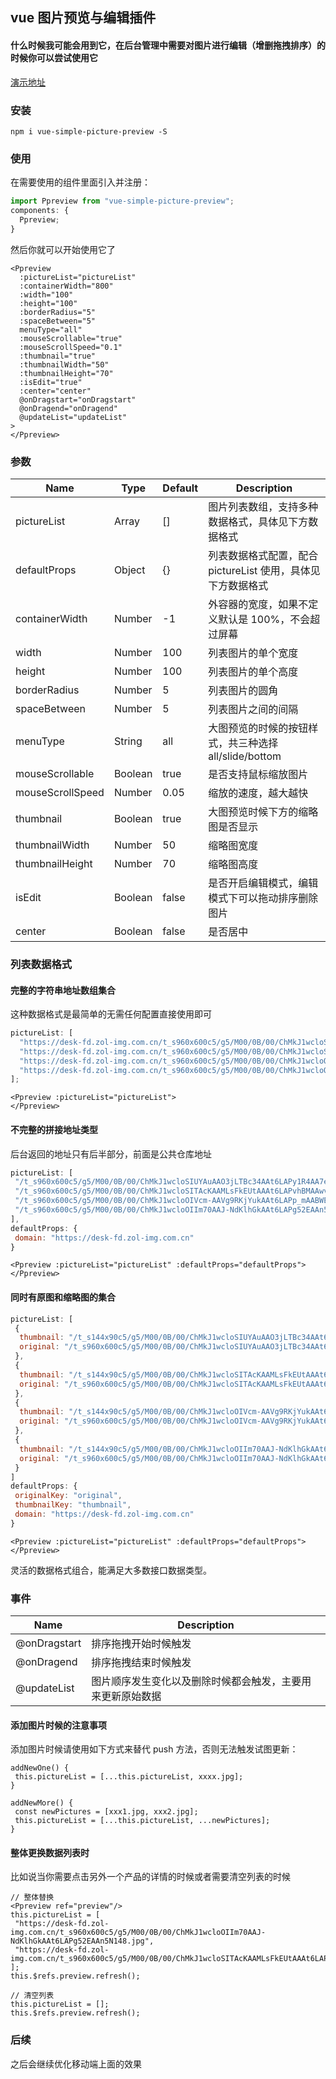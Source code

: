 ## vue 图片预览与编辑插件

#### 什么时候我可能会用到它，在后台管理中需要对图片进行编辑（增删拖拽排序）的时候你可以尝试使用它

[演示地址](https://heikaimu.github.io/picture-preview-example/dist/#/index/example)

### 安装

```
npm i vue-simple-picture-preview -S
```

### 使用

在需要使用的组件里面引入并注册：

```js
import Ppreview from "vue-simple-picture-preview";
components: {
  Ppreview;
}
```

然后你就可以开始使用它了

```vue
<Ppreview
  :pictureList="pictureList"
  :containerWidth="800"
  :width="100"
  :height="100"
  :borderRadius="5"
  :spaceBetween="5"
  menuType="all"
  :mouseScrollable="true"
  :mouseScrollSpeed="0.1"
  :thumbnail="true"
  :thumbnailWidth="50"
  :thumbnailHeight="70"
  :isEdit="true"
  :center="center"
  @onDragstart="onDragstart"
  @onDragend="onDragend"
  @updateList="updateList"
>
</Ppreview>
```

### 参数

| Name             | Type    | Default | Description                                                 |
| ---------------- | ------- | ------- | ----------------------------------------------------------- |
| pictureList      | Array   | []      | 图片列表数组，支持多种数据格式，具体见下方数据格式          |
| defaultProps     | Object  | {}      | 列表数据格式配置，配合 pictureList 使用，具体见下方数据格式 |
| containerWidth   | Number  | -1      | 外容器的宽度，如果不定义默认是 100%，不会超过屏幕           |
| width            | Number  | 100     | 列表图片的单个宽度                                          |
| height           | Number  | 100     | 列表图片的单个高度                                          |
| borderRadius     | Number  | 5       | 列表图片的圆角                                              |
| spaceBetween     | Number  | 5       | 列表图片之间的间隔                                          |
| menuType         | String  | all     | 大图预览的时候的按钮样式，共三种选择 all/slide/bottom       |
| mouseScrollable  | Boolean | true    | 是否支持鼠标缩放图片                                        |
| mouseScrollSpeed | Number  | 0.05    | 缩放的速度，越大越快                                        |
| thumbnail        | Boolean | true    | 大图预览时候下方的缩略图是否显示                            |
| thumbnailWidth   | Number  | 50      | 缩略图宽度                                                  |
| thumbnailHeight  | Number  | 70      | 缩略图高度                                                  |
| isEdit           | Boolean | false   | 是否开启编辑模式，编辑模式下可以拖动排序删除图片            |
| center           | Boolean | false   | 是否居中                                                    |

### 列表数据格式

#### 完整的字符串地址数组集合

这种数据格式是最简单的无需任何配置直接使用即可

```js
pictureList: [
  "https://desk-fd.zol-img.com.cn/t_s960x600c5/g5/M00/0B/00/ChMkJ1wcloSIUYAuAAO3jLTBc34AAt6LAPy1R4AA7ek000.jpg",
  "https://desk-fd.zol-img.com.cn/t_s960x600c5/g5/M00/0B/00/ChMkJ1wcloSITAcKAAMLsFkEUtAAAt6LAPvhBMAAwvI448.jpg",
  "https://desk-fd.zol-img.com.cn/t_s960x600c5/g5/M00/0B/00/ChMkJ1wcloOIVcm-AAVg9RKjYukAAt6LAPp_mAABWEN382.jpg",
  "https://desk-fd.zol-img.com.cn/t_s960x600c5/g5/M00/0B/00/ChMkJ1wcloOIIm70AAJ-NdKlhGkAAt6LAPg52EAAn5N148.jpg"
];
```

```vue
<Ppreview :pictureList="pictureList">
</Ppreview>
```

#### 不完整的拼接地址类型

后台返回的地址只有后半部分，前面是公共仓库地址

```js
pictureList: [
 "/t_s960x600c5/g5/M00/0B/00/ChMkJ1wcloSIUYAuAAO3jLTBc34AAt6LAPy1R4AA7ek000.jpg",
 "/t_s960x600c5/g5/M00/0B/00/ChMkJ1wcloSITAcKAAMLsFkEUtAAAt6LAPvhBMAAwvI448.jpg",
 "/t_s960x600c5/g5/M00/0B/00/ChMkJ1wcloOIVcm-AAVg9RKjYukAAt6LAPp_mAABWEN382.jpg",
 "/t_s960x600c5/g5/M00/0B/00/ChMkJ1wcloOIIm70AAJ-NdKlhGkAAt6LAPg52EAAn5N148.jpg"
],
defaultProps: {
 domain: "https://desk-fd.zol-img.com.cn"
}
```

```vue
<Ppreview :pictureList="pictureList" :defaultProps="defaultProps">
</Ppreview>
```

#### 同时有原图和缩略图的集合

```js
pictureList: [
 {
  thumbnail: "/t_s144x90c5/g5/M00/0B/00/ChMkJ1wcloSIUYAuAAO3jLTBc34AAt6LAPy1R4AA7ek000.jpg",
  original: "/t_s960x600c5/g5/M00/0B/00/ChMkJ1wcloSIUYAuAAO3jLTBc34AAt6LAPy1R4AA7ek000.jpg"
 },
 {
  thumbnail: "/t_s144x90c5/g5/M00/0B/00/ChMkJ1wcloSITAcKAAMLsFkEUtAAAt6LAPvhBMAAwvI448.jpg",
  original: "/t_s960x600c5/g5/M00/0B/00/ChMkJ1wcloSITAcKAAMLsFkEUtAAAt6LAPvhBMAAwvI448.jpg"
 },
 {
  thumbnail: "/t_s144x90c5/g5/M00/0B/00/ChMkJ1wcloOIVcm-AAVg9RKjYukAAt6LAPp_mAABWEN382.jpg",
  original: "/t_s960x600c5/g5/M00/0B/00/ChMkJ1wcloOIVcm-AAVg9RKjYukAAt6LAPp_mAABWEN382.jpg"
 },
 {
  thumbnail: "/t_s144x90c5/g5/M00/0B/00/ChMkJ1wcloOIIm70AAJ-NdKlhGkAAt6LAPg52EAAn5N148.jpg",
  original: "/t_s960x600c5/g5/M00/0B/00/ChMkJ1wcloOIIm70AAJ-NdKlhGkAAt6LAPg52EAAn5N148.jpg"
 }
]
defaultProps: {
 originalKey: "original",
 thumbnailKey: "thumbnail",
 domain: "https://desk-fd.zol-img.com.cn"
}
```

```vue
<Ppreview :pictureList="pictureList" :defaultProps="defaultProps">
</Ppreview>
```

灵活的数据格式组合，能满足大多数接口数据类型。

### 事件

| Name         | Description                                                |
| ------------ | ---------------------------------------------------------- |
| @onDragstart | 排序拖拽开始时候触发                                       |
| @onDragend   | 排序拖拽结束时候触发                                       |
| @updateList  | 图片顺序发生变化以及删除时候都会触发，主要用来更新原始数据 |

#### 添加图片时候的注意事项

添加图片时候请使用如下方式来替代 push 方法，否则无法触发试图更新：

```
addNewOne() {
 this.pictureList = [...this.pictureList, xxxx.jpg];
}
```
```
addNewMore() {
 const newPictures = [xxx1.jpg, xxx2.jpg];
 this.pictureList = [...this.pictureList, ...newPictures];
}
```

#### 整体更换数据列表时
比如说当你需要点击另外一个产品的详情的时候或者需要清空列表的时候

```
// 整体替换
<Ppreview ref="preview"/>
this.pictureList = [
 "https://desk-fd.zol-img.com.cn/t_s960x600c5/g5/M00/0B/00/ChMkJ1wcloOIIm70AAJ-NdKlhGkAAt6LAPg52EAAn5N148.jpg",
 "https://desk-fd.zol-img.com.cn/t_s960x600c5/g5/M00/0B/00/ChMkJ1wcloSITAcKAAMLsFkEUtAAAt6LAPvhBMAAwvI448.jpg"
];
this.$refs.preview.refresh();
```
```
// 清空列表
this.pictureList = [];
this.$refs.preview.refresh();
```

### 后续

之后会继续优化移动端上面的效果
